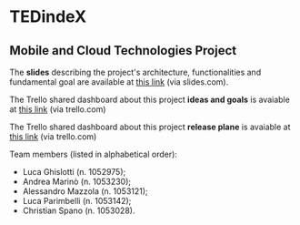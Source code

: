 # TEDindeX
## Mobile and Cloud Technologies Project

The __slides__ describing the project's architecture, functionalities and fundamental goal are available at [this link](https://slides.com/lucaghislotti/tcm_lab_project) (via slides.com). 

The Trello shared dashboard about this project __ideas and goals__ is avaiable at [this link](https://trello.com/b/a8lB56LH/ideas-and-goals) (via trello.com)

The Trello shared dashboard about this project __release plane__ is avaiable at [this link](https://trello.com/b/vxC3VOAL/release-plan) (via trello.com)

Team members (listed in alphabetical order):
- Luca Ghislotti (n. 1052975);
- Andrea Marinò (n. 1053230);
- Alessandro Mazzola (n. 1053121);
- Luca Parimbelli (n. 1053142);
- Christian Spano (n. 1053028).
